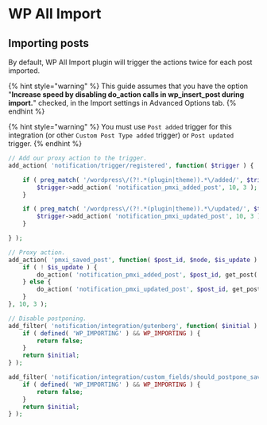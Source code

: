 # WP All Import

## Importing posts

By default, WP All Import plugin will trigger the actions twice for each post imported.

{% hint style="warning" %}
This guide assumes that you have the option "**Increase speed by disabling do\_action calls in wp\_insert\_post during import.**" checked, in the Import settings in Advanced Options tab.
{% endhint %}

{% hint style="warning" %}
You must use `Post added` trigger for this integration \(or other `Custom Post Type added` trigger\) or `Post updated` trigger.
{% endhint %}

```php
// Add our proxy action to the trigger.
add_action( 'notification/trigger/registered', function( $trigger ) {

	if ( preg_match( '/wordpress\/(?!.*(plugin|theme)).*\/added/', $trigger->get_slug() ) ) {
		$trigger->add_action( 'notification_pmxi_added_post', 10, 3 );
	}

	if ( preg_match( '/wordpress\/(?!.*(plugin|theme)).*\/updated/', $trigger->get_slug() ) ) {
		$trigger->add_action( 'notification_pmxi_updated_post', 10, 3 );
	}

} );

// Proxy action.
add_action( 'pmxi_saved_post', function( $post_id, $node, $is_update ) {
	if ( ! $is_update ) {
		do_action( 'notification_pmxi_added_post', $post_id, get_post( $post_id ), false );
	} else {
		do_action( 'notification_pmxi_updated_post', $post_id, get_post( $post_id ), get_post( $post_id ) );
	}
}, 10, 3 );

// Disable postponing.
add_filter( 'notification/integration/gutenberg', function( $initial ) {
	if ( defined( 'WP_IMPORTING' ) && WP_IMPORTING ) {
		return false;
	}
	return $initial;
} );

add_filter( 'notification/integration/custom_fields/should_postpone_save_post', function( $initial ) {
	if ( defined( 'WP_IMPORTING' ) && WP_IMPORTING ) {
		return false;
	}
	return $initial;
} );
```

